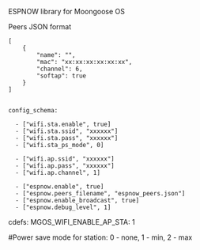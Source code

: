 ESPNOW library for Moongoose OS

Peers JSON format


    [
        {
            "name": "",
            "mac": "xx:xx:xx:xx:xx:xx",
            "channel": 6,
            "softap": true
        }
    ]


    config_schema:

      - ["wifi.sta.enable", true]
      - ["wifi.sta.ssid", "xxxxxx"]
      - ["wifi.sta.pass", "xxxxxx"]
      - ["wifi.sta_ps_mode", 0]

      - ["wifi.ap.ssid", "xxxxxx"]
      - ["wifi.ap.pass", "xxxxxx"]
      - ["wifi.ap.channel", 1]

      - ["espnow.enable", true]
      - ["espnow.peers_filename", "espnow_peers.json"]
      - ["espnow.enable_broadcast", true]
      - ["espnow.debug_level", 1]

cdefs:
MGOS_WIFI_ENABLE_AP_STA: 1



#Power save mode for station: 0 - none, 1 - min, 2 - max
